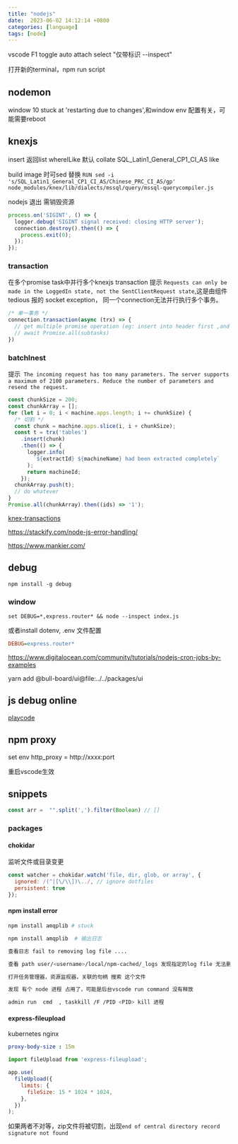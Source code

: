 ```yaml
---
title: "nodejs"
date:  2023-06-02 14:12:14 +0800
categories: [language]
tags: [node]
---
```


vscode F1  toggle auto attach  select "仅带标识 --inspect"

打开新的terminal，npm run script

##  nodemon

window 10  stuck at 'restarting due to changes',和window env 配置有关，可能需要reboot

## knexjs

insert 返回list
whereILike 默认 collate SQL_Latin1_General_CP1_CI_AS like

build image 时可sed 替换
`RUN sed -i 's/SQL_Latin1_General_CP1_CI_AS/Chinese_PRC_CI_AS/gp' node_modules/knex/lib/dialects/mssql/query/mssql-querycompiler.js`

nodejs 退出 需销毁资源

```js
process.on('SIGINT', () => {
  logger.debug('SIGINT signal received: closing HTTP server');
  connection.destroy().then(() => {
    process.exit(0);
  });
});
```
### transaction

在多个promise task中并行多个knexjs transaction 提示 `Requests can only be made in the LoggedIn state, not the SentClientRequest state`,这是由组件 tedious 报的 socket exception， 同一个connection无法并行执行多个事务。

```js
/* 单一事务 */
connection.transaction(async (trx) => {
  // get multiple promise operation (eg: insert into header first ,and detail)
  // await Promise.all(subtasks)
})
```

### batchInest

提示` The incoming request has too many parameters. The server supports a maximum of 2100 parameters. Reduce the number of parameters and resend the request.`

```js
const chunkSize = 200;
const chunkArray = [];
for (let i = 0; i < machine.apps.length; i += chunkSize) {
  /* 切割 */
  const chunk = machine.apps.slice(i, i + chunkSize);
  const t = trx('tables')
    .insert(chunk)
    .then(() => {
      logger.info(
        `${extractId} ${machineName} had been extracted completely`
      );
      return machineId;
    });
  chunkArray.push(t);
  // do whatever
}
Promise.all(chunkArray).then((ids) => '1');
```

[knex-transactions](https://gregberge.com/blog/knex-transactions)

https://stackify.com/node-js-error-handling/

https://www.mankier.com/



## debug

`npm install -g debug`


### window

`set DEBUG=*,express.router* && node --inspect index.js`

或者install dotenv, .env 文件配置

```ini
DEBUG=express.router*
```


https://www.digitalocean.com/community/tutorials/nodejs-cron-jobs-by-examples


yarn add @bull-board/ui@file:../../packages/ui


##  js debug online

[playcode](https://playcode.io/lodash)


##  npm proxy

set env http_proxy = http://xxxx:port

重启vscode生效


## snippets

```js
const arr =  "".split(',').filter(Boolean) // []

```


###  packages

####  chokidar

监听文件或目录变更

```js
const watcher = chokidar.watch('file, dir, glob, or array', {
  ignored: /(^|[\/\\])\../, // ignore dotfiles
  persistent: true
});
```


#### npm install error

```sh
npm install amqplib # stuck

npm install amqplib  # 输出日志

查看日志 fail to removing log file ....

查看 path user/<username>/local/npm-cached/_logs 发现指定的log file 无法删除，提示无权限

打开任务管理器，资源监视器，关联的句柄 搜索 这个文件

发现 有个 node 进程 占用了，可能是后台vscode run command 没有释放

admin run  cmd  , taskkill /F /PID <PID> kill 进程

```

####  express-fileupload

kubernetes nginx

```yaml
proxy-body-size : 15m
```

```js
import fileUpload from 'express-fileupload';

app.use(
  fileUpload({
    limits: {
      fileSize: 15 * 1024 * 1024,
    },
  })
);
```

如果两者不对等，zip文件将被切割，出现`end of central directory record signature not found`
